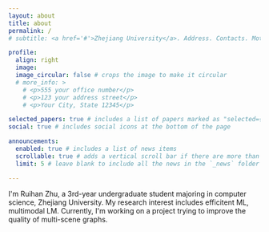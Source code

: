 ```yaml
---
layout: about
title: about
permalink: /
# subtitle: <a href='#'>Zhejiang University</a>. Address. Contacts. Motto. Etc.

profile:
  align: right
  image: 
  image_circular: false # crops the image to make it circular
  # more_info: >
    # <p>555 your office number</p>
    # <p>123 your address street</p>
    # <p>Your City, State 12345</p>

selected_papers: true # includes a list of papers marked as "selected={true}"
social: true # includes social icons at the bottom of the page

announcements:
  enabled: true # includes a list of news items
  scrollable: true # adds a vertical scroll bar if there are more than 3 news items
  limit: 5 # leave blank to include all the news in the `_news` folder

---
```


I'm Ruihan Zhu, a 3rd-year undergraduate student majoring in computer science, Zhejiang University. My research interest includes efficitent ML, multimodal LM. Currently, I'm working on a project trying to improve the quality of multi-scene graphs.
